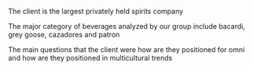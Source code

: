 The client is the largest privately held spirits company 

The major category of beverages analyzed by our group include bacardi, grey goose, cazadores and patron

The main questions that the client were how are they positioned for omni and how are they positioned in multicultural trends 
